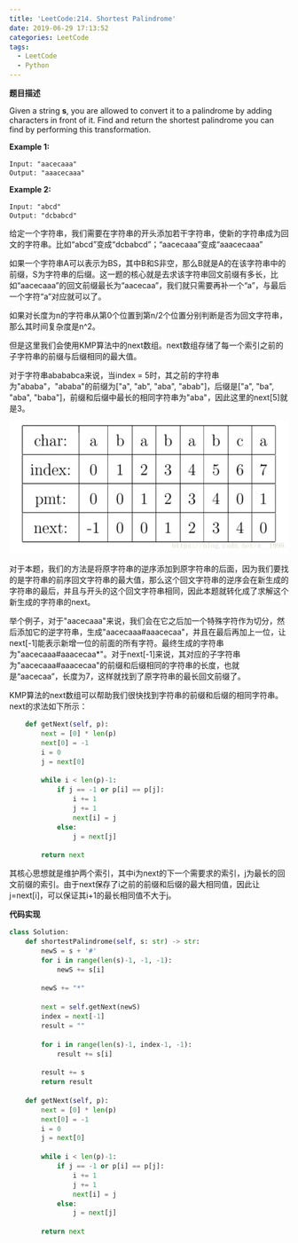 ```yaml
---
title: 'LeetCode:214. Shortest Palindrome'
date: 2019-06-29 17:13:52
categories: LeetCode
tags:
  - LeetCode
  - Python
---
```


**题目描述**

Given a string **s**, you are allowed to convert it to a palindrome by adding characters in front of it. Find and return the shortest palindrome you can find by performing this transformation.

**Example 1:**

```
Input: "aacecaaa"
Output: "aaacecaaa"
```

**Example 2:**

```
Input: "abcd"
Output: "dcbabcd"
```

<!--more-->

给定一个字符串，我们需要在字符串的开头添加若干字符串，使新的字符串成为回文的字符串。比如“abcd”变成“dcbabcd”；“aacecaaa”变成“aaacecaaa”

如果一个字符串A可以表示为BS，其中B和S非空，那么B就是A的在该字符串中的前缀，S为字符串的后缀。这一题的核心就是去求该字符串回文前缀有多长，比如“aacecaaa”的回文前缀最长为“aacecaa”，我们就只需要再补一个“a”，与最后一个字符“a”对应就可以了。

如果对长度为n的字符串从第0个位置到第n/2个位置分别判断是否为回文字符串，那么其时间复杂度是n^2。

但是这里我们会使用KMP算法中的next数组。next数组存储了每一个索引之前的子字符串的前缀与后缀相同的最大值。

对于字符串abababca来说，当index = 5时，其之前的字符串为"ababa"，"ababa"的前缀为["a", "ab", "aba", "abab"]，后缀是["a", "ba", "aba", "baba"]，前缀和后缀中最长的相同字符串为"aba"，因此这里的next[5]就是3。

![](LeetCode-214-Shortest-Palindrome/214-1.png)



对于本题，我们的方法是将原字符串的逆序添加到原字符串的后面，因为我们要找的是字符串的前序回文字符串的最大值，那么这个回文字符串的逆序会在新生成的字符串的最后，并且与开头的这个回文字符串相同，因此本题就转化成了求解这个新生成的字符串的next。

举个例子，对于"aacecaaa"来说，我们会在它之后加一个特殊字符作为切分，然后添加它的逆字符串，生成"aacecaaa#aaacecaa"，并且在最后再加上一位，让next[-1]能表示新增一位的前面的所有字符。最终生成的字符串为"aacecaaa#aaacecaa*"。对于next[-1]来说，其对应的子字符串为"aacecaaa#aaacecaa"的前缀和后缀相同的字符串的长度，也就是“aacecaa”，长度为7，这样就找到了原字符串的最长回文前缀了。

KMP算法的next数组可以帮助我们很快找到字符串的前缀和后缀的相同字符串。next的求法如下所示：

```python
    def getNext(self, p):
        next = [0] * len(p)
        next[0] = -1
        i = 0
        j = next[0]

        while i < len(p)-1:
            if j == -1 or p[i] == p[j]:
                i += 1
                j += 1
                next[i] = j
            else:
                j = next[j]

        return next
```

其核心思想就是维护两个索引，其中i为next的下一个需要求的索引，j为最长的回文前缀的索引。由于next保存了i之前的前缀和后缀的最大相同值，因此让j=next[i]，可以保证其i+1的最长相同值不大于j。

**代码实现**

```python
class Solution:
    def shortestPalindrome(self, s: str) -> str:
        newS = s + '#'
        for i in range(len(s)-1, -1, -1):
            newS += s[i]

        newS += "*"

        next = self.getNext(newS)
        index = next[-1]
        result = ""

        for i in range(len(s)-1, index-1, -1):
            result += s[i]

        result += s
        return result

    def getNext(self, p):
        next = [0] * len(p)
        next[0] = -1
        i = 0
        j = next[0]

        while i < len(p)-1:
            if j == -1 or p[i] == p[j]:
                i += 1
                j += 1
                next[i] = j
            else:
                j = next[j]

        return next
```

